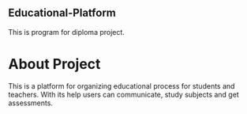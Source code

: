 ## Educational-Platform
This is program for diploma project. 

# About Project
This is a platform for organizing educational process for students and teachers. With its help users can communicate, study subjects and get assessments.
